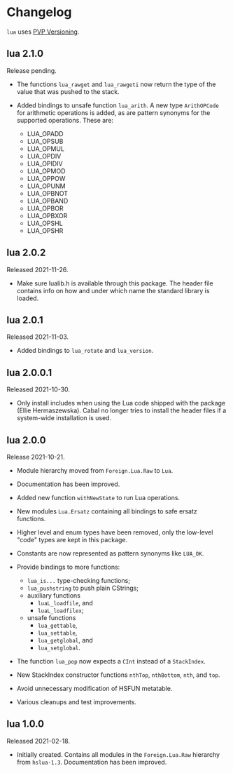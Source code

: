 # Changelog

`lua` uses [PVP Versioning][1].

## lua 2.1.0

Release pending.

-   The functions `lua_rawget` and `lua_rawgeti` now return the type of
    the value that was pushed to the stack.

-   Added bindings to unsafe function `lua_arith`. A new type
    `ArithOPCode` for arithmetic operations is added, as are pattern
    synonyms for the supported operations. These are:

    -   LUA_OPADD
    -   LUA_OPSUB
    -   LUA_OPMUL
    -   LUA_OPDIV
    -   LUA_OPIDIV
    -   LUA_OPMOD
    -   LUA_OPPOW
    -   LUA_OPUNM
    -   LUA_OPBNOT
    -   LUA_OPBAND
    -   LUA_OPBOR
    -   LUA_OPBXOR
    -   LUA_OPSHL
    -   LUA_OPSHR

## lua 2.0.2

Released 2021-11-26.

- Make sure lualib.h is available through this package. The header
  file contains info on how and under which name the standard
  library is loaded.

## lua 2.0.1

Released 2021-11-03.

- Added bindings to `lua_rotate` and `lua_version`.

## lua 2.0.0.1

Released 2021-10-30.

- Only install includes when using the Lua code shipped with the package
  (Ellie Hermaszewska). Cabal no longer tries to install the header
  files if a system-wide installation is used.

## lua 2.0.0

Release 2021-10-21.

- Module hierarchy moved from `Foreign.Lua.Raw` to `Lua`.

- Documentation has been improved.

- Added new function `withNewState` to run Lua operations.

- New modules `Lua.Ersatz` containing all bindings to safe
  ersatz functions.

- Higher level and enum types have been removed, only the
  low-level "code" types are kept in this package.

- Constants are now represented as pattern synonyms like `LUA_OK`.

- Provide bindings to more functions:
    + `lua_is...` type-checking functions;
    + `lua_pushstring` to push plain CStrings;
    + auxiliary functions
        * `luaL_loadfile`, and
        * `luaL_loadfilex`;
    + unsafe functions
        * `lua_gettable`,
        * `lua_settable`,
        * `lua_getglobal`, and
        * `lua_setglobal`.

- The function `lua_pop` now expects a `CInt` instead of a
  `StackIndex`.

- New StackIndex constructor functions `nthTop`, `nthBottom`,
  `nth`, and `top`.

- Avoid unnecessary modification of HSFUN metatable.

- Various cleanups and test improvements.

## lua 1.0.0

Released 2021-02-18.

- Initially created. Contains all modules in the `Foreign.Lua.Raw`
  hierarchy from `hslua-1.3`. Documentation has been improved.

[1]: https://pvp.haskell.org
